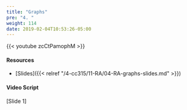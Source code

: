 ```yaml
---
title: "Graphs"
pre: "4. "
weight: 114
date: 2019-02-04T10:53:26-05:00
---
```


{{< youtube zcCtPamophM >}}

#### Resources
* [Slides]({{< relref "/4-cc315/11-RA/04-RA-graphs-slides.md" >}})

#### Video Script

[Slide 1]